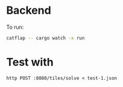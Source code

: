 # Backend

To run:

```sh
catflap -- cargo watch -x run
```

# Test with

```
http POST :8080/tiles/solve < test-1.json
```
